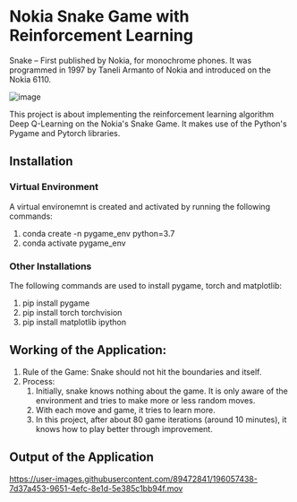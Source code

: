 # Nokia Snake Game with Reinforcement Learning
Snake – First published by Nokia, for monochrome phones. It was programmed in 1997 by Taneli Armanto of Nokia and introduced on the Nokia 6110.

![image](https://user-images.githubusercontent.com/89472841/196009178-180e840e-9fd8-40ae-bb36-620bbfc0db94.png)

This project is about implementing the reinforcement learning algorithm Deep Q-Learning on the Nokia's Snake Game. It makes use of the Python's Pygame and Pytorch libraries. 

## Installation
### Virtual Environment
A virtual environemnt is created and activated by running the following commands: 
1. conda create -n pygame_env python=3.7
2. conda activate pygame_env
### Other Installations
The following commands are used to install pygame, torch and matplotlib:
1. pip install pygame
2. pip install torch torchvision
3. pip install matplotlib ipython
## Working of the Application:
1. Rule of the Game: Snake should not hit the boundaries and itself.
2. Process:
    1. Initially, snake knows nothing about the game. It is only aware of the environment and tries to make more or less random moves.
    2. With each move and game, it tries to learn more.
    3. In this project, after about 80 game iterations (around 10 minutes), it knows how to play better through improvement.
## Output of the Application
https://user-images.githubusercontent.com/89472841/196057438-7d37a453-9651-4efc-8e1d-5e385c1bb94f.mov


